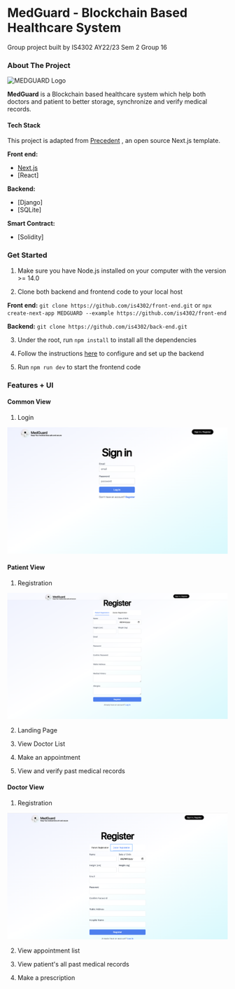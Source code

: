 # MedGuard - Blockchain Based Healthcare System

Group project built by IS4302 AY22/23 Sem 2 Group 16

### About The Project

![MEDGUARD Logo](https://github.com/is4302/front-end/public/MEDGUARD.png)

**MedGuard** is a Blockchain based healthcare system which help both doctors and patient to better storage, synchronize and verify medical records.

#### Tech Stack

This project is adapted from [Precedent](https://github.com/steven-tey/precedent) , an open source Next.js template. 

**Front end:**

- [Next.js]()
- [React]

**Backend:**

- [Django]
- [SQLite]

**Smart Contract:**

- [Solidity]

### Get Started

1. Make sure you have Node.js installed on your computer with the version >= 14.0

2. Clone both backend and frontend code to your local host

  **Front end:** `git clone https://github.com/is4302/front-end.git` or `npx create-next-app MEDGUARD --example https://github.com/is4302/front-end` 

  **Backend:** `git clone https://github.com/is4302/back-end.git`

3. Under the root, run `npm install` to install all the dependencies

4. Follow the instructions [here](https://github.com/is4302/back-end#readme) to configure and set up the backend

5. Run `npm run dev` to start the frontend code

### Features + UI

#### Common View

1. Login

![Login](doc/login.png)

#### Patient View

1. Registration

![Patient Registration](doc/patient_registration.png)

2. Landing Page

3. View Doctor List

4. Make an appointment

5. View and verify past medical records


#### Doctor View

1. Registration

![Doctor Registration](doc/doctor_registration.png)

2. View appointment list

3. View patient's all past medical records

4. Make a prescription


